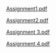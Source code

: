 [Assignment1.pdf](https://github.com/Ajmean/Exploratory-Analysis-Of-Rain-Fall-Data-In-India-For-Agriculture/files/15036381/Assignment1.pdf)

[Assignment2.pdf](https://github.com/Ajmean/Exploratory-Analysis-Of-Rain-Fall-Data-In-India-For-Agriculture/files/15036387/Assignment2.pdf)

[Assignment 3.pdf](https://github.com/Ajmean/Exploratory-Analysis-Of-Rain-Fall-Data-In-India-For-Agriculture/files/15036391/Assignment.3.pdf)

[Assignment 4.pdf](https://github.com/Ajmean/Exploratory-Analysis-Of-Rain-Fall-Data-In-India-For-Agriculture/files/15036399/Assignment.4.pdf)
